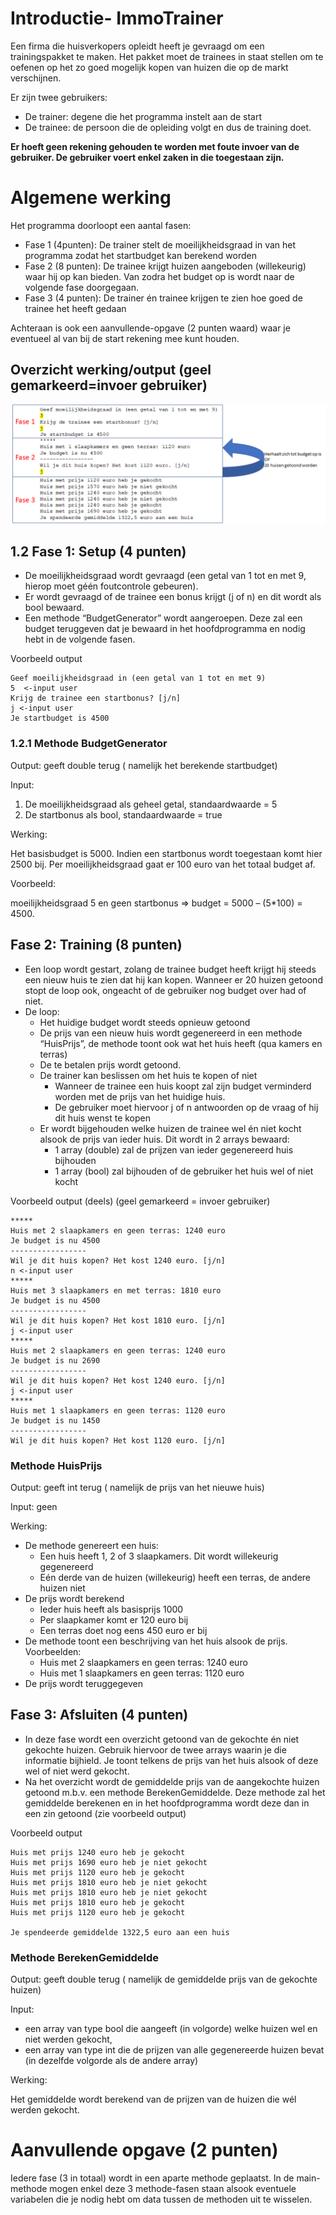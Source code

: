 # Introductie- ImmoTrainer
Een firma die huisverkopers opleidt heeft je gevraagd om een trainingspakket te maken. Het pakket moet de trainees in staat stellen om te oefenen op het zo goed mogelijk kopen van huizen die op de markt verschijnen.

Er zijn twee gebruikers:
* De trainer: degene die het programma instelt aan de start
* De trainee: de persoon die de opleiding volgt en dus de training doet.

**Er hoeft geen rekening gehouden te worden met foute invoer van de gebruiker. De gebruiker voert enkel zaken in die toegestaan zijn.**

# Algemene werking
Het programma doorloopt een aantal fasen:
* Fase 1 (4punten): De trainer stelt de moeilijkheidsgraad in van het programma zodat het startbudget kan berekend worden
* Fase 2 (8 punten): De trainee krijgt huizen aangeboden (willekeurig) waar hij op kan bieden. Van zodra het budget op is wordt naar de volgende fase doorgegaan.
* Fase 3 (4 punten): De trainer én trainee krijgen te zien hoe goed de trainee het heeft gedaan

Achteraan is ook een aanvullende-opgave (2 punten waard) waar je eventueel al van bij de start rekening mee kunt houden.

##	Overzicht werking/output (geel gemarkeerd=invoer gebruiker)

![](1920a1.png)

## 1.2	Fase 1: Setup (4 punten)

* De moeilijkheidsgraad wordt gevraagd (een getal van 1 tot en met 9, hierop moet géén foutcontrole gebeuren).
* Er wordt gevraagd of de trainee een bonus krijgt (j of n) en dit wordt als bool bewaard.
* Een methode “BudgetGenerator” wordt aangeroepen. Deze zal een budget teruggeven dat je bewaard in het hoofdprogramma en nodig hebt in de volgende fasen.

Voorbeeld output 
```
Geef moeilijkheidsgraad in (een getal van 1 tot en met 9)
5  <-input user
Krijg de trainee een startbonus? [j/n]
j <-input user
Je startbudget is 4500
```

### 1.2.1	Methode BudgetGenerator

Output: geeft double terug  ( namelijk het berekende startbudget)

Input: 
1. De moeilijkheidsgraad als geheel getal, standaardwaarde = 5
2. De startbonus als bool, standaardwaarde = true

Werking:

Het basisbudget is 5000. Indien een startbonus wordt toegestaan komt hier 2500 bij. Per moeilijkheidsgraad gaat er 100 euro van het totaal budget af. 

Voorbeeld: 

moeilijkheidsgraad 5 en geen startbonus => budget = 5000 – (5*100) = 4500.

## Fase 2: Training (8 punten)
* Een loop wordt gestart, zolang de trainee budget heeft krijgt hij steeds een nieuw huis te zien dat hij kan kopen. Wanneer er 20 huizen getoond stopt de loop ook, ongeacht of de gebruiker nog budget over had of niet.
* De loop:
  * Het huidige budget wordt steeds opnieuw getoond
  * De prijs van een nieuw huis wordt gegenereerd in een methode “HuisPrijs”, de methode toont ook wat het huis heeft (qua kamers en terras)
  * De te betalen prijs wordt getoond.
  * De trainer kan beslissen om het huis te kopen of niet
    * Wanneer de trainee een huis koopt zal zijn budget verminderd worden met de prijs van het huidige huis. 
     * De gebruiker moet hiervoor j of n antwoorden op de vraag of hij dit huis wenst te kopen
  * Er wordt bijgehouden welke huizen de trainee wel én niet kocht alsook de prijs van ieder huis. Dit wordt in 2 arrays bewaard:
    * 1 array (double) zal de prijzen van ieder gegenereerd huis bijhouden 
    * 1 array (bool) zal bijhouden of de gebruiker het huis wel of niet kocht

Voorbeeld output (deels) (geel gemarkeerd = invoer gebruiker)

```
*****
Huis met 2 slaapkamers en geen terras: 1240 euro
Je budget is nu 4500
-----------------
Wil je dit huis kopen? Het kost 1240 euro. [j/n]
n <-input user
*****
Huis met 3 slaapkamers en met terras: 1810 euro
Je budget is nu 4500
-----------------
Wil je dit huis kopen? Het kost 1810 euro. [j/n]
j <-input user
*****
Huis met 2 slaapkamers en geen terras: 1240 euro
Je budget is nu 2690
-----------------
Wil je dit huis kopen? Het kost 1240 euro. [j/n]
j <-input user
*****
Huis met 1 slaapkamers en geen terras: 1120 euro
Je budget is nu 1450
-----------------
Wil je dit huis kopen? Het kost 1120 euro. [j/n]
```

###	Methode HuisPrijs

Output: geeft int terug  ( namelijk de prijs van het nieuwe huis)

Input:  geen

Werking:

* De methode genereert een huis:
  * Een huis heeft 1, 2 of 3 slaapkamers. Dit wordt willekeurig gegenereerd
  * Eén derde van de huizen (willekeurig) heeft een terras, de andere huizen niet
* De prijs wordt berekend
  * Ieder huis heeft als basisprijs 1000
  * Per slaapkamer komt er 120 euro bij
  * Een terras doet nog eens 450 euro er bij
* De methode toont een beschrijving van het huis alsook de prijs. Voorbeelden:
  * Huis met 2 slaapkamers en geen terras: 1240 euro
  * Huis met 1 slaapkamers en geen terras: 1120 euro
* De prijs wordt teruggegeven
 

##	Fase 3: Afsluiten (4 punten)
* In deze fase wordt een overzicht getoond van de gekochte én niet gekochte huizen. Gebruik hiervoor de twee arrays waarin je die informatie bijhield. Je toont telkens de prijs van het huis alsook of deze wel of niet werd gekocht.
* Na het overzicht wordt de gemiddelde prijs van de aangekochte huizen getoond m.b.v. een methode BerekenGemiddelde. Deze methode zal het gemiddelde berekenen en in het hoofdprogramma wordt deze dan in een zin getoond (zie voorbeeld output)

Voorbeeld output

<!---{line-numbers:false}--->
```text
Huis met prijs 1240 euro heb je gekocht
Huis met prijs 1690 euro heb je niet gekocht
Huis met prijs 1120 euro heb je gekocht
Huis met prijs 1810 euro heb je niet gekocht
Huis met prijs 1810 euro heb je niet gekocht
Huis met prijs 1810 euro heb je gekocht
Huis met prijs 1120 euro heb je gekocht

Je spendeerde gemiddelde 1322,5 euro aan een huis
```

###	Methode BerekenGemiddelde

Output: geeft double terug  ( namelijk de gemiddelde prijs van de gekochte huizen)

Input:  

* een array van type bool die aangeeft (in volgorde) welke huizen wel en niet werden gekocht, 
* een array van type int die de prijzen van alle gegenereerde huizen bevat (in dezelfde volgorde als de andere array)


Werking:

Het gemiddelde wordt berekend van de prijzen van de huizen die wél werden gekocht. 


# Aanvullende opgave (2 punten)

Iedere fase (3 in totaal) wordt in een aparte methode geplaatst. In de main-methode mogen enkel deze 3 methode-fasen staan alsook eventuele variabelen die je nodig hebt om data tussen de methoden uit te wisselen.


